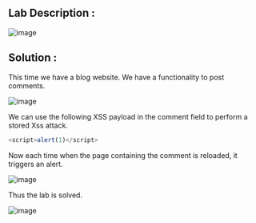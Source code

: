 ## Lab Description :

![image](https://github.com/sh3bu/Portswigger_labs/assets/67383098/63fd29c0-9435-42a5-a9f8-df61a54b58bd)

## Solution :

This time we have a blog website. We have a functionality to post comments.

![image](https://github.com/sh3bu/Portswigger_labs/assets/67383098/324d79a3-c72a-4bdc-8a31-5a6dccc0ba5b)

We can use the following XSS payload in the comment field to perform a stored Xss attack.

```js
<script>alert(1)</script>
```

Now each time when the page containing the comment is reloaded, it triggers an alert.

![image](https://github.com/sh3bu/Portswigger_labs/assets/67383098/7f662334-2078-4bff-af81-3704cc0ccd18)

Thus the lab is solved.

![image](https://github.com/sh3bu/Portswigger_labs/assets/67383098/d8fcf171-156a-4283-be84-9cd4765aaa0d)

